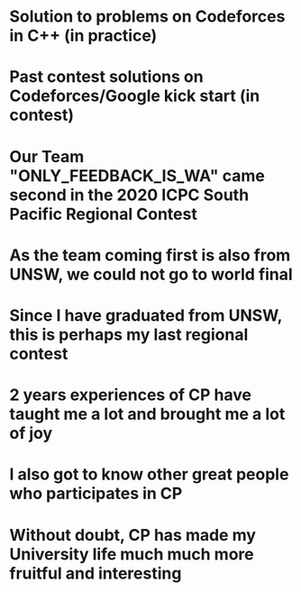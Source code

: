 # Solution to problems on Codeforces in C++ (in practice)
# Past contest solutions on Codeforces/Google kick start (in contest)
# Our Team "ONLY_FEEDBACK_IS_WA" came second in the 2020 ICPC South Pacific Regional Contest
# As the team coming first is also from UNSW, we could not go to world final
# Since I have graduated from UNSW, this is perhaps my last regional contest
# 2 years experiences of CP have taught me a lot and brought me a lot of joy
# I also got to know other great people who participates in CP
# Without doubt, CP has made my University life much much more fruitful and interesting

